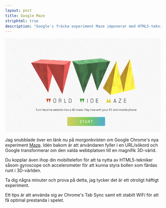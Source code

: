 ```yaml
---
layout: post
title: Google Maze
striphtml: true
description: "Google's fräcka experiment Maze imponerar med HTML5-tekniker"
---
```


![Google Maze](img/maze.png)

Jag snubblade över en länk nu på morgonkvisten om Google Chrome's nya experiment [Maze](http://chrome.com/maze/). Idén bakom är att användaren fyller i en URL/sökord och Google transformerar om den valda webbplatsen till en magnifik 3D-värld. 

Du kopplar även ihop din mobiltelefon för att ta nytta av HTML5-tekniker såsom gyroscope och accelerometer för att kunna styra bollen som färdas runt i 3D-världen. 

Ta dig några minuter och prova på detta, jag tycker det är ett otroligt häftigt experiment. 

Ett tips är att använda sig av Chrome's Tab Sync samt ett stabilt WiFi för att få optimal prestanda i spelet.